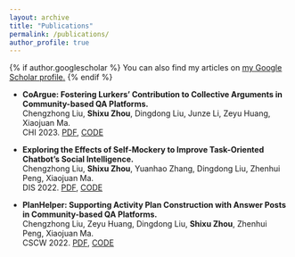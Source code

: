 ```yaml
---
layout: archive
title: "Publications"
permalink: /publications/
author_profile: true
---
```


{% if author.googlescholar %}
  You can also find my articles on <u><a href="{{author.googlescholar}}">my Google Scholar profile</a>.</u>
{% endif %}

<!-- {% include base_path %}

{% for post in site.publications reversed %}
  {% include archive-single.html %}
{% endfor %} -->

- **CoArgue: Fostering Lurkers’ Contribution to Collective Arguments in Community-based QA Platforms.**\
Chengzhong Liu, **Shixu Zhou**, Dingdong Liu, Junze Li, Zeyu Huang, Xiaojuan Ma.\
CHI 2023. [PDF](https://dl.acm.org/doi/abs/10.1145/3544548.3580932), [CODE](https://github.com/Zascc/CoArgue-CHI2023)

- **Exploring the Effects of Self-Mockery to Improve Task-Oriented Chatbot’s Social Intelligence.** \
Chengzhong Liu, **Shixu Zhou**, Yuanhao Zhang, Dingdong Liu, Zhenhui Peng, Xiaojuan Ma.\
DIS 2022. [PDF](https://dl.acm.org/doi/abs/10.1145/3532106.3533461), [CODE](https://github.com/Zascc/Self-Mockery-Chatbot)

- **PlanHelper: Supporting Activity Plan Construction with Answer Posts in Community-based QA Platforms.**\
Chengzhong Liu, Zeyu Huang, Dingdong Liu,  **Shixu Zhou**,  Zhenhui Peng, Xiaojuan Ma.\
CSCW 2022. [PDF](https://dl.acm.org/doi/abs/10.1145/3555555), [CODE](https://github.com/fhfuih/PlanHelper-CSCW2022)


